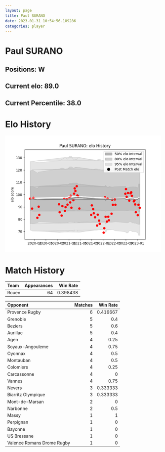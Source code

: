 ```yaml
---  
layout: page  
title: Paul SURANO  
date: 2023-01-31 10:54:56.189286  
categories: player  
---
```

# Paul SURANO

## Positions: W

## Current elo: 89.0

## Current Percentile: 38.0

# Elo History


![elo history](history_PaulSURANO.png)
# Match History


| Team   |   Appearances |   Win Rate |
|:-------|--------------:|-----------:|
| Rouen  |            64 |   0.398438 |

| Opponent                   |   Matches |   Win Rate |
|:---------------------------|----------:|-----------:|
| Provence Rugby             |         6 |   0.416667 |
| Grenoble                   |         5 |   0.4      |
| Beziers                    |         5 |   0.6      |
| Aurillac                   |         5 |   0.4      |
| Agen                       |         4 |   0.25     |
| Soyaux-Angouleme           |         4 |   0.75     |
| Oyonnax                    |         4 |   0.5      |
| Montauban                  |         4 |   0.5      |
| Colomiers                  |         4 |   0.25     |
| Carcassonne                |         4 |   0        |
| Vannes                     |         4 |   0.75     |
| Nevers                     |         3 |   0.333333 |
| Biarritz Olympique         |         3 |   0.333333 |
| Mont-de-Marsan             |         2 |   0        |
| Narbonne                   |         2 |   0.5      |
| Massy                      |         1 |   1        |
| Perpignan                  |         1 |   0        |
| Bayonne                    |         1 |   0        |
| US Bressane                |         1 |   0        |
| Valence Romans Drome Rugby |         1 |   0        |